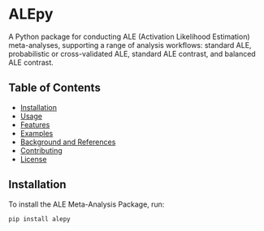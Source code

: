 # ALEpy

A Python package for conducting ALE (Activation Likelihood Estimation) meta-analyses, supporting a range of analysis workflows: standard ALE, probabilistic or cross-validated ALE, standard ALE contrast, and balanced ALE contrast.

## Table of Contents
- [Installation](#installation)
- [Usage](#usage)
- [Features](#features)
- [Examples](#examples)
- [Background and References](#background-and-references)
- [Contributing](#contributing)
- [License](#license)

## Installation

To install the ALE Meta-Analysis Package, run:

```bash
pip install alepy